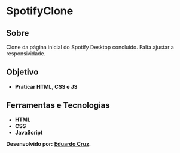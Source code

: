 # SpotifyClone

## Sobre

Clone da página inicial do Spotify
Desktop concluído.
Falta ajustar a responsividade.

## Objetivo

- **Praticar HTML, CSS e JS**

## Ferramentas e Tecnologias

- **HTML**
- **CSS**
- **JavaScript**

**Desenvolvido por:**
**[Eduardo Cruz](https://github.com/edcruz29/).**

